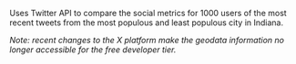 Uses Twitter API to compare the social metrics for 1000 users of the most recent tweets from the most populous and least populous city in Indiana.  <Br>

_Note: recent changes to the X platform make the geodata information no longer accessible for the free developer tier._
